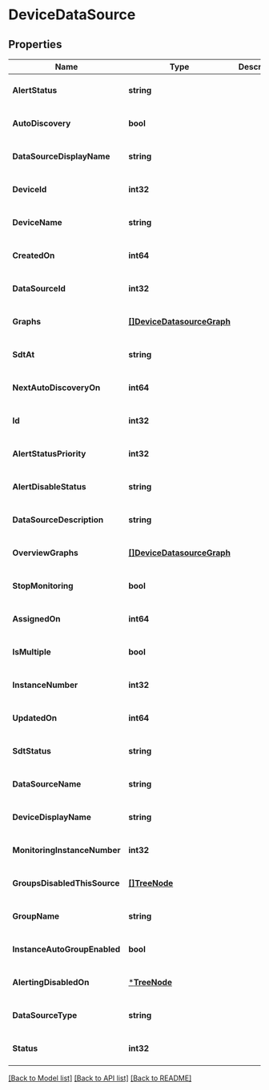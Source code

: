 # DeviceDataSource

## Properties
Name | Type | Description | Notes
------------ | ------------- | ------------- | -------------
**AlertStatus** | **string** |  | [optional] [default to null]
**AutoDiscovery** | **bool** |  | [optional] [default to null]
**DataSourceDisplayName** | **string** |  | [optional] [default to null]
**DeviceId** | **int32** |  | [optional] [default to null]
**DeviceName** | **string** |  | [optional] [default to null]
**CreatedOn** | **int64** |  | [optional] [default to null]
**DataSourceId** | **int32** |  | [optional] [default to null]
**Graphs** | [**[]DeviceDatasourceGraph**](DeviceDatasourceGraph.md) |  | [optional] [default to null]
**SdtAt** | **string** |  | [optional] [default to null]
**NextAutoDiscoveryOn** | **int64** |  | [optional] [default to null]
**Id** | **int32** |  | [optional] [default to null]
**AlertStatusPriority** | **int32** |  | [optional] [default to null]
**AlertDisableStatus** | **string** |  | [optional] [default to null]
**DataSourceDescription** | **string** |  | [optional] [default to null]
**OverviewGraphs** | [**[]DeviceDatasourceGraph**](DeviceDatasourceGraph.md) |  | [optional] [default to null]
**StopMonitoring** | **bool** |  | [optional] [default to null]
**AssignedOn** | **int64** |  | [optional] [default to null]
**IsMultiple** | **bool** |  | [optional] [default to null]
**InstanceNumber** | **int32** |  | [optional] [default to null]
**UpdatedOn** | **int64** |  | [optional] [default to null]
**SdtStatus** | **string** |  | [optional] [default to null]
**DataSourceName** | **string** |  | [optional] [default to null]
**DeviceDisplayName** | **string** |  | [optional] [default to null]
**MonitoringInstanceNumber** | **int32** |  | [optional] [default to null]
**GroupsDisabledThisSource** | [**[]TreeNode**](TreeNode.md) |  | [optional] [default to null]
**GroupName** | **string** |  | [optional] [default to null]
**InstanceAutoGroupEnabled** | **bool** |  | [optional] [default to null]
**AlertingDisabledOn** | [***TreeNode**](TreeNode.md) |  | [optional] [default to null]
**DataSourceType** | **string** |  | [optional] [default to null]
**Status** | **int32** |  | [optional] [default to null]

[[Back to Model list]](../README.md#documentation-for-models) [[Back to API list]](../README.md#documentation-for-api-endpoints) [[Back to README]](../README.md)


